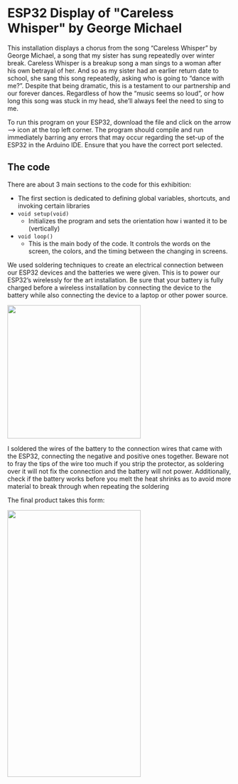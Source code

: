 # ESP32 Display of "Careless Whisper" by George Michael

This installation displays a chorus from the song “Careless Whisper” by George Michael, a song that my sister has sung repeatedly over winter break. Careless Whisper is a breakup song a man sings to a woman after his own betrayal of her. And so as my sister had an earlier return date to school, she sang this song repeatedly, asking who is going to “dance with me?”. Despite that being dramatic, this is a testament to our partnership and our forever dances. Regardless of how the “music seems so loud”, or how long this song was stuck in my head, she’ll always feel the need to sing to me.


To run this program on your ESP32, download the file and click on the arrow —> icon at the top left corner. The program should compile and run immediately barring any errors that may occur regarding the set-up of the ESP32 in the Arduino IDE. Ensure that you have the correct port selected.


## The code

There are about 3 main sections to the code for this exhibition:

- The first section is dedicated to defining global variables, shortcuts, and invoking certain libraries
- `void setup(void)`
    - Initializes the program and sets the orientation how i wanted it to be (vertically)
- `void loop()`
    - This is the main body of the code. It controls the words on the screen, the colors, and the timing between the changing in screens.


We used soldering techniques to create an electrical connection between our ESP32 devices and the batteries we were given. This is to power our ESP32’s wirelessly for the art installation. Be sure that your battery is fully charged before a wireless installation by connecting the device to the battery while also connecting the device to a laptop or other power source. 

<img src="https://user-images.githubusercontent.com/67122420/154197793-b28af18e-1103-4ec2-80d0-31c16a99c762.jpeg" width = 300 heighht = 30>

I soldered the wires of the battery to the connection wires that came with the ESP32, connecting the negative and positive ones together. Beware not to fray the tips of the wire too much if you strip the protector, as soldering over it will not fix the connection and the battery will not power. Additionally, check if the battery works before you melt the heat shrinks as to avoid more material to break through when repeating the soldering

The final product takes this form:

<img src="https://user-images.githubusercontent.com/67122420/154198227-d2a62495-65ed-44d3-85b7-c1d29c736a3e.jpeg" width=300 height=600>

